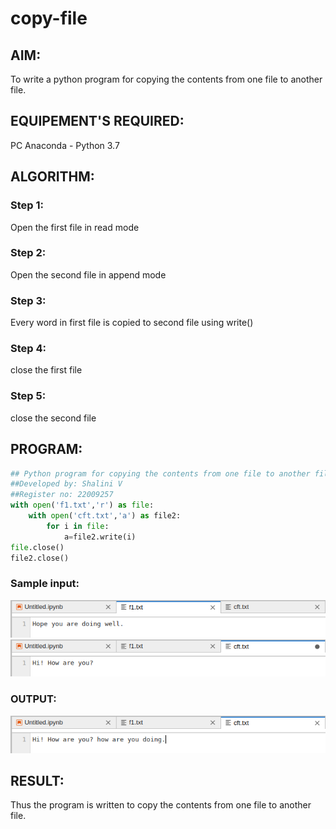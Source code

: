 # copy-file
## AIM:
To write a python program for copying the contents from one file to another file.
## EQUIPEMENT'S REQUIRED: 
PC
Anaconda - Python 3.7
## ALGORITHM: 
### Step 1:
Open the first file in read mode
### Step 2: 
Open the second file in append mode
### Step 3: 
Every word in first file is copied to second file using write()
### Step 4:  
close the first file
### Step 5: 
close the second file

## PROGRAM:
```py
## Python program for copying the contents from one file to another file.
##Developed by: Shalini V
##Register no: 22009257
with open('f1.txt','r') as file:
    with open('cft.txt','a') as file2:
        for i in file:
            a=file2.write(i)
file.close()
file2.close()       
```
### Sample input:
![output](/file1.png)
![output](/lala.png)
### OUTPUT:
![output](/cft.png)
## RESULT:
Thus the program is written to copy the contents from one file to another file.